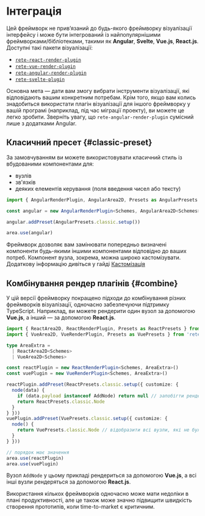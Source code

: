 # Інтеграція

Цей фреймворк не прив’язаний до будь-якого фреймворку візуалізації інтерфейсу і може бути інтегрований із найпопулярнішими фреймворками/бібліотеками, такими як **Angular**, **Svelte**, **Vue.js**, **React.js**. Доступні такі пакети візуалізації:

- [`rete-react-render-plugin`](https://www.npmjs.com/package/rete-react-render-plugin)
- [`rete-vue-render-plugin`](https://www.npmjs.com/package/rete-vue-render-plugin)
- [`rete-angular-render-plugin`](https://www.npmjs.com/package/rete-angular-render-plugin)
- [`rete-svelte-plugin`](https://www.npmjs.com/package/rete-svelte-plugin)

Основна мета — дати вам змогу вибрати інструменти візуалізації, які відповідають вашим конкретним потребам. Крім того, якщо вам колись знадобиться використати плагін візуалізації для іншого фреймворку у вашій програмі (наприклад, під час міграції проекту), ви можете це легко зробити. Зверніть увагу, що `rete-angular-render-plugin` сумісний лише з додатками Angular.

## Класичний пресет {#classic-preset}

За замовчуванням ви можете використовувати класичний стиль із вбудованими компонентами для:

- вузлів
- зв'язків
- деяких елементів керування (поля введення чисел або тексту)

```ts
import { AngularRenderPlugin, AngularArea2D, Presets as AngularPresets } from 'rete-angular-render-plugin'

const angular = new AngularRenderPlugin<Schemes, AngularArea2D<Schemes>>({ injector })

angular.addPreset(AngularPresets.classic.setup())

area.use(angular)
```

Фреймворк дозволяє вам замінювати попередньо визначені компоненти будь-якими іншими компонентами відповідно до ваших потреб. Компонент вузла, зокрема, можна широко кастомізувати. Додаткову інформацію дивіться у гайді [Кастомізація](/uk/docs/guides/renderers/react#customization)

## Комбінування рендер плагінів {#combine}

У цій версії фреймворку покращено підходи до комбінування різних фреймворків візуалізації, одночасно забезпечуючи підтримку TypeScript. Наприклад, ви можете рендерити один вузол за допомогою **Vue.js**, а інший — за допомогою **React.js**.

```ts
import { ReactArea2D, ReactRenderPlugin, Presets as ReactPresets } from 'rete-react-render-plugin'
import { VueArea2D, VueRenderPlugin, Presets as VuePresets } from 'rete-vue-render-plugin'

type AreaExtra =
  | ReactArea2D<Schemes>
  | VueArea2D<Schemes>

const reactPlugin = new ReactRenderPlugin<Schemes, AreaExtra>()
const vuePlugin = new VueRenderPlugin<Schemes, AreaExtra>()

reactPlugin.addPreset(ReactPresets.classic.setup({ customize: {
  node(data) {
    if (data.payload instanceof AddNode) return null // запобігти рендерингу AddNode за допомогою React.js
    return ReactPresets.classic.Node
  }
} }))
vuePlugin.addPreset(VuePresets.classic.setup({ customize: {
  node() {
    return VuePresets.classic.Node // відобразити всі вузли, які не були відтворені раніше використовуваним рендер плагіном
  }
} }))

// порядок має значення
area.use(reactPlugin)
area.use(vuePlugin)
```

Вузол `AddNode` у цьому прикладі рендериться за допомогою **Vue.js**, а всі інші вузли рендеряться за допомогою **React.js**.

Використання кількох фреймворків одночасно може мати недоліки в плані продуктивності, але це також може значно підвищити швидкість створення прототипів, коли time-to-market є критичним.
